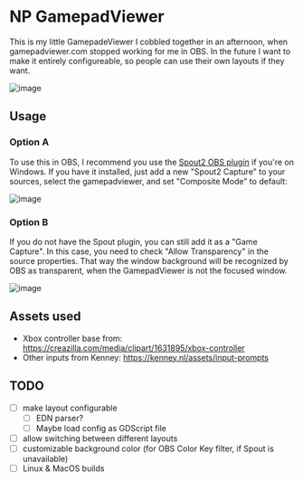 # NP GamepadViewer

This is my little GamepadeViewer I cobbled together in an afternoon, when gamepadviewer.com stopped working for me in OBS.
In the future I want to make it entirely configureable, so people can use their own layouts if they want.

![image](https://github.com/user-attachments/assets/817db36c-a6cd-4839-878a-47a0d3bb91fb)

## Usage

### Option A

To use this in OBS, I recommend you use the [Spout2 OBS plugin](https://github.com/Off-World-Live/obs-spout2-plugin) if you're on Windows.
If you have it installed, just add a new "Spout2 Capture" to your sources, select the gamepadviewer, and set "Composite Mode" to default:

![image](https://github.com/user-attachments/assets/c20a09e8-4682-4802-9f67-02e6141f7932)

### Option B
If you do not have the Spout plugin, you can still add it as a "Game Capture".
In this case, you need to check "Allow Transparency" in the source properties.
That way the window background will be recognized by OBS as transparent, when the GamepadViewer is not the focused window.

![image](https://github.com/user-attachments/assets/479e342b-e880-42d7-9a18-e572ecd801ad)

## Assets used

- Xbox controller base from: https://creazilla.com/media/clipart/1631895/xbox-controller
- Other inputs from Kenney: https://kenney.nl/assets/input-prompts

## TODO

- [ ] make layout configurable
  - [ ] EDN parser?
  - [ ] Maybe load config as GDScript file
- [ ] allow switching between different layouts
- [ ] customizable background color (for OBS Color Key filter, if Spout is unavailable)
- [ ] Linux & MacOS builds
